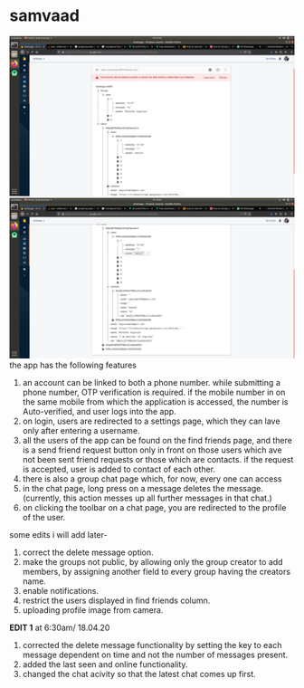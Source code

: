 # samvaad
 ![database structure](https://github.com/danish-angural/samvaad/blob/master/images/databasestructure1.jpeg.jpeg) 
  ![database structure](https://github.com/danish-angural/samvaad/blob/master/images/databasestructure2.jpeg)
 the app has the following features
1) an account can be linked to both a phone number.
while submitting a phone number, OTP verification is required. if the mobile number in on the same mobile from which the application is accessed, the number is Auto-verified, and user logs into the app.
2) on login, users are redirected to a settings page, which they can lave only after entering a username.
3) all the users of the app can be found on the find friends page, and there is a send friend request button only in front on those users which ave not been sent friend requests or those which are contacts. if the request is accepted, user is added to contact of each other.
4) there is also a group chat page which, for now, every one can access 
5) in the chat page, long press on a message deletes the message.(currently, this action messes up all further messages in that chat.)
6) on clicking the toolbar on a chat page, you are redirected to the profile of the user.
 
some edits i will add later-
1. correct the delete message option.
2. make the groups not public, by allowing only the group creator to add members, by assigning another field to every group having the creators name.
3. enable notifications.
4. restrict the users displayed in find friends column.
5. uploading profile image from camera.

**EDIT 1** at 6:30am/ 18.04.20
1) corrected the delete message functionality by setting the key to each message dependent on time and not the number of messages present.
2) added the last seen and online functionality.
3) changed the chat acivity so that the latest chat comes up first.

